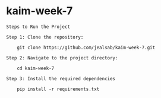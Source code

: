 # kaim-week-7

    Steps to Run the Project

    Step 1: Clone the repository:

        git clone https://github.com/jealsab/kaim-week-7.git

    Step 2: Navigate to the project directory:

        cd kaim-week-7

    Step 3: Install the required dependencies

        pip install -r requirements.txt
